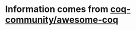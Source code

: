 # Information comes from [coq-community/awesome-coq](https://github.com/coq-community/awesome-coq)

